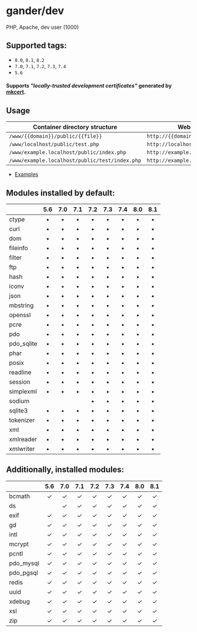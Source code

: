 # gander/dev

PHP, Apache, dev user (1000)

## Supported tags:

* `8.0`, `8.1`, `8.2`
* `7.0`, `7.1`, `7.2`, `7.3`, `7.4`
* `5.6`

#### Supports _"locally-trusted development certificates"_ generated by [mkcert](https://mkcert.dev/).

## Usage

| Container directory structure                  | Web path structure                        |
|------------------------------------------------|-------------------------------------------|
| `/www/{{domain}}/public/{{file}}`              | `http://{{domain}}/{{file}}`              |
| `/www/localhost/public/test.php`               | `http://localhost/test.php`               |
| `/www/example.localhost/public/index.php`      | `http://example.localhost/index.php`      |
| `/www/example.localhost/public/test/index.php` | `http://example.localhost/test/index.php` |

+ [Examples](./examples/README.md)

## Modules installed by default:

|            |  5.6   |  7.0   |  7.1   |  7.2   |  7.3   |  7.4   |  8.0   |  8.1   |
|------------|:------:|:------:|:------:|:------:|:------:|:------:|:------:|:------:|
| ctype      | &bull; | &bull; | &bull; | &bull; | &bull; | &bull; | &bull; | &bull; |
| curl       | &bull; | &bull; | &bull; | &bull; | &bull; | &bull; | &bull; | &bull; |
| dom        | &bull; | &bull; | &bull; | &bull; | &bull; | &bull; | &bull; | &bull; |
| fileinfo   | &bull; | &bull; | &bull; | &bull; | &bull; | &bull; | &bull; | &bull; |
| filter     | &bull; | &bull; | &bull; | &bull; | &bull; | &bull; | &bull; | &bull; |
| ftp        | &bull; | &bull; | &bull; | &bull; | &bull; | &bull; | &bull; | &bull; |
| hash       | &bull; | &bull; | &bull; | &bull; | &bull; | &bull; | &bull; | &bull; |
| iconv      | &bull; | &bull; | &bull; | &bull; | &bull; | &bull; | &bull; | &bull; |
| json       | &bull; | &bull; | &bull; | &bull; | &bull; | &bull; | &bull; | &bull; |
| mbstring   | &bull; | &bull; | &bull; | &bull; | &bull; | &bull; | &bull; | &bull; |
| openssl    | &bull; | &bull; | &bull; | &bull; | &bull; | &bull; | &bull; | &bull; |
| pcre       | &bull; | &bull; | &bull; | &bull; | &bull; | &bull; | &bull; | &bull; |
| pdo        | &bull; | &bull; | &bull; | &bull; | &bull; | &bull; | &bull; | &bull; |
| pdo_sqlite | &bull; | &bull; | &bull; | &bull; | &bull; | &bull; | &bull; | &bull; |
| phar       | &bull; | &bull; | &bull; | &bull; | &bull; | &bull; | &bull; | &bull; |
| posix      | &bull; | &bull; | &bull; | &bull; | &bull; | &bull; | &bull; | &bull; |
| readline   | &bull; | &bull; | &bull; | &bull; | &bull; | &bull; | &bull; | &bull; |
| session    | &bull; | &bull; | &bull; | &bull; | &bull; | &bull; | &bull; | &bull; |
| simplexml  | &bull; | &bull; | &bull; | &bull; | &bull; | &bull; | &bull; | &bull; |
| sodium     |        |        |        | &bull; | &bull; | &bull; | &bull; | &bull; |
| sqlite3    | &bull; | &bull; | &bull; | &bull; | &bull; | &bull; | &bull; | &bull; |
| tokenizer  | &bull; | &bull; | &bull; | &bull; | &bull; | &bull; | &bull; | &bull; |
| xml        | &bull; | &bull; | &bull; | &bull; | &bull; | &bull; | &bull; | &bull; |
| xmlreader  | &bull; | &bull; | &bull; | &bull; | &bull; | &bull; | &bull; | &bull; |
| xmlwriter  | &bull; | &bull; | &bull; | &bull; | &bull; | &bull; | &bull; | &bull; |

## Additionally, installed modules:

|           |   5.6   |   7.0   |   7.1   |   7.2   |   7.3   |   7.4   |   8.0   |   8.1   |
|-----------|:-------:|:-------:|:-------:|:-------:|:-------:|:-------:|:-------:|:-------:|
| bcmath    | &check; | &check; | &check; | &check; | &check; | &check; | &check; | &check; |
| ds        |         | &check; | &check; | &check; | &check; | &check; | &check; | &check; |
| exif      | &check; | &check; | &check; | &check; | &check; | &check; | &check; | &check; |
| gd        | &check; | &check; | &check; | &check; | &check; | &check; | &check; | &check; |
| intl      | &check; | &check; | &check; | &check; | &check; | &check; | &check; | &check; |
| mcrypt    | &check; | &check; | &check; | &check; | &check; | &check; | &check; | &check; |
| pcntl     | &check; | &check; | &check; | &check; | &check; | &check; | &check; | &check; |
| pdo_mysql | &check; | &check; | &check; | &check; | &check; | &check; | &check; | &check; |
| pdo_pgsql | &check; | &check; | &check; | &check; | &check; | &check; | &check; | &check; |
| redis     | &check; | &check; | &check; | &check; | &check; | &check; | &check; | &check; |
| uuid      | &check; | &check; | &check; | &check; | &check; | &check; | &check; | &check; |
| xdebug    | &check; | &check; | &check; | &check; | &check; | &check; | &check; | &check; |
| xsl       | &check; | &check; | &check; | &check; | &check; | &check; | &check; | &check; |
| zip       | &check; | &check; | &check; | &check; | &check; | &check; | &check; | &check; |

